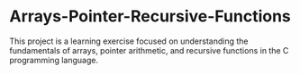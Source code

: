 # Arrays-Pointer-Recursive-Functions
This project is a learning exercise focused on understanding the fundamentals of arrays, pointer arithmetic, and recursive functions in the C programming language.

